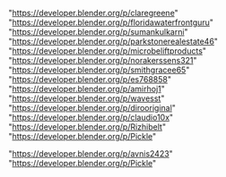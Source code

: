 "https://developer.blender.org/p/claregreene"
"https://developer.blender.org/p/floridawaterfrontguru"
"https://developer.blender.org/p/sumankulkarni"
"https://developer.blender.org/p/parkstonerealestate46"
"https://developer.blender.org/p/microbeliftproducts"
"https://developer.blender.org/p/norakerssens321"
"https://developer.blender.org/p/smithgracee65"
"https://developer.blender.org/p/es768858"
"https://developer.blender.org/p/amirhoj1"
"https://developer.blender.org/p/wavesst"
"https://developer.blender.org/p/dirooriginal"
"https://developer.blender.org/p/claudio10x"
"https://developer.blender.org/p/Rizhibelt"
"https://developer.blender.org/p/Pickle"
 
"https://developer.blender.org/p/avnis2423"
"https://developer.blender.org/p/Pickle"
 
